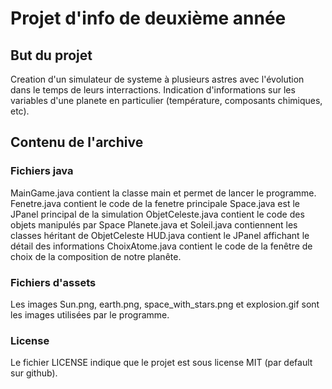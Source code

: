 # Projet d'info de deuxième année

## But du projet

Creation d'un simulateur de systeme à plusieurs astres avec l'évolution dans le temps de leurs interractions.
Indication d'informations sur les variables d'une planete en particulier (température, composants chimiques, etc).

## Contenu de l'archive

### Fichiers java

MainGame.java contient la classe main et permet de lancer le programme.
Fenetre.java contient le code de la fenetre principale
Space.java est le JPanel principal de la simulation
ObjetCeleste.java contient le code des objets manipulés par Space
Planete.java et Soleil.java contiennent les classes héritant de ObjetCeleste
HUD.java contient le JPanel affichant le détail des informations
ChoixAtome.java contient le code de la fenêtre de choix de la composition de notre planête.

### Fichiers d'assets

Les images Sun.png, earth.png, space_with_stars.png et explosion.gif sont les images utilisées par le programme.

### License

Le fichier LICENSE indique que le projet est sous license MIT (par default sur github).
